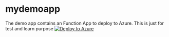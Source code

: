 # mydemoapp
The demo app contains an Function App to deploy to Azure. This is just for test and learn purpose
[![Deploy to Azure](http://azuredeploy.net/deploybutton.png)](https://azuredeploy.net/)
